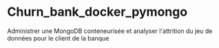 # Churn_bank_docker_pymongo
Administrer une MongoDB conteneurisée et analyser l'attrition du jeu de données pour le client de la banque
